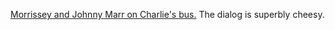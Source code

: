 ---
layout: post
wordpress_id: 124
wordpress_url: http://noesbueno.com/archives/124
date: '2006-05-15 23:23:25 -0500'
date_gmt: '2006-05-16 04:23:25 -0500'
body: |
  <p><a href="http://www.youtube.com/watch?v=quFlsFkKarE">Morrissey and Johnny Marr on Charlie's bus.</a> The dialog is superbly cheesy.</p>
---